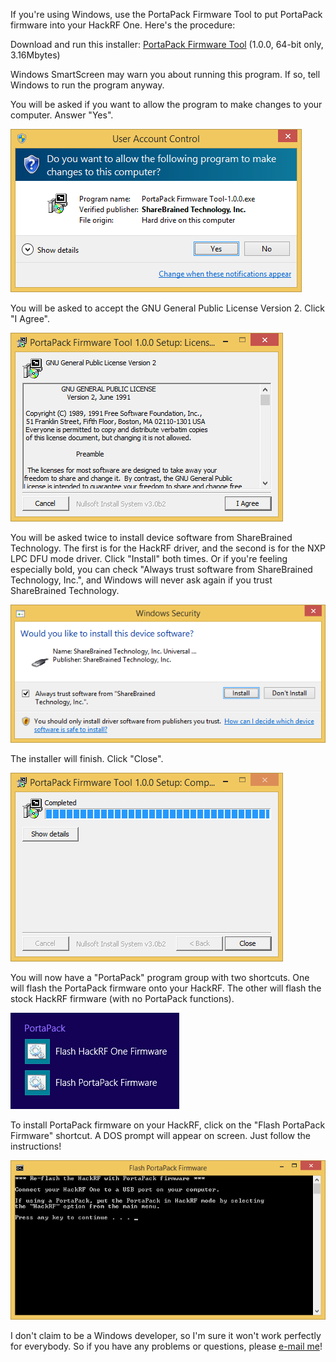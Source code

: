 If you're using Windows, use the PortaPack Firmware Tool to put PortaPack firmware into your HackRF One. Here's the procedure:

Download and run this installer: [PortaPack Firmware Tool](http://www.sharebrained.com/downloads/portapack/windows/PortaPack%20Firmware%20Tool-1.0.0.exe) (1.0.0, 64-bit only, 3.16Mbytes)

Windows SmartScreen may warn you about running this program. If so, tell Windows to run the program anyway.

You will be asked if you want to allow the program to make changes to your computer. Answer "Yes".

![Windows UAC warning for ShareBrained Technology](images/windows/uac_installer_sharebrained_win81.png)

You will be asked to accept the GNU General Public License Version 2. Click "I Agree".

![Accept the GNU GPLv2 license](images/windows/gpl_v2_accept_win81.png)

You will be asked twice to install device software from ShareBrained Technology. The first is for the HackRF driver, and the second is for the NXP LPC DFU mode driver. Click "Install" both times. Or if you're feeling especially bold, you can check "Always trust software from ShareBrained Technology, Inc.", and Windows will never ask again if you trust ShareBrained Technology.

![Install device software from ShareBrained Technology](images/windows/install_device_firmware_sharebrained_win81.png)

The installer will finish. Click "Close".

![Installer finished](images/windows/installer_finished_win81.png)

You will now have a "PortaPack" program group with two shortcuts. One will flash the PortaPack firmware onto your HackRF. The other will flash the stock HackRF firmware (with no PortaPack functions).

![PortaPack program group](images/windows/program_group_win81.png)

To install PortaPack firmware on your HackRF, click on the "Flash PortaPack Firmware" shortcut. A DOS prompt will appear on screen. Just follow the instructions!

![PortaPack firmware installation](images/windows/portapack_firmware_install_cmd_win81.png)

I don't claim to be a Windows developer, so I'm sure it won't work perfectly for everybody. So if you have any problems or questions, please <a href="mailto:support@sharebrained.com">e-mail me</a>!
